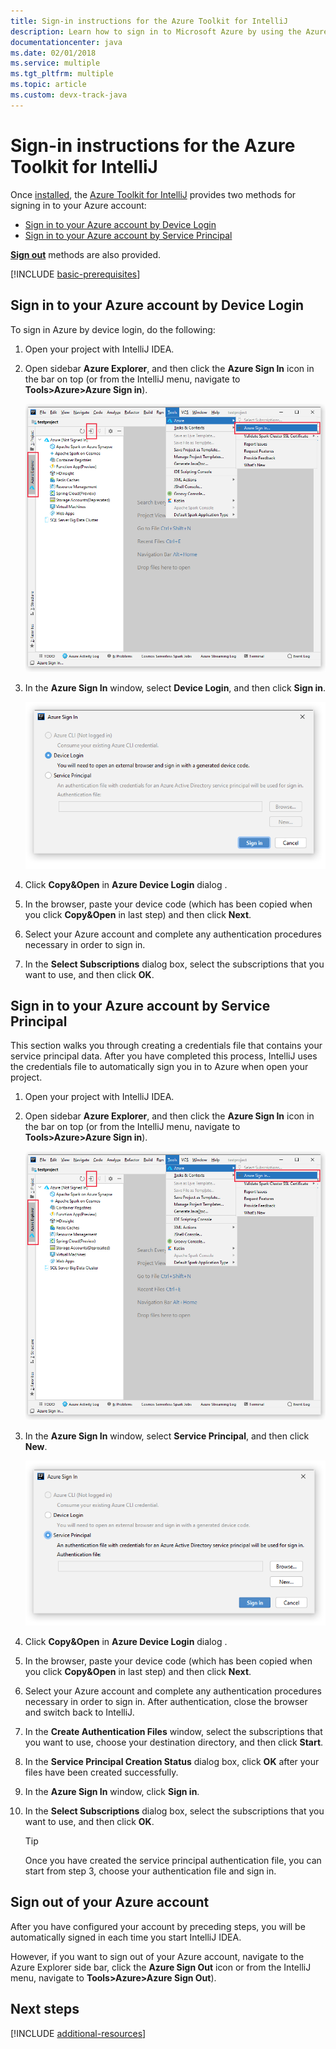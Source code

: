 ```yaml
---
title: Sign-in instructions for the Azure Toolkit for IntelliJ
description: Learn how to sign in to Microsoft Azure by using the Azure Toolkit for IntelliJ.
documentationcenter: java
ms.date: 02/01/2018
ms.service: multiple
ms.tgt_pltfrm: multiple
ms.topic: article
ms.custom: devx-track-java
---
```


# Sign-in instructions for the Azure Toolkit for IntelliJ

Once [installed](https://www.jetbrains.com/help/idea/managing-plugins.html), the [Azure Toolkit for IntelliJ](https://plugins.jetbrains.com/plugin/8053) provides two methods for signing in to your Azure account:

  - [Sign in to your Azure account by Device Login](#sign-in-to-your-azure-account-by-device-login)
  - [Sign in to your Azure account by Service Principal](#sign-in-to-your-azure-account-by-service-principal)

[**Sign out**](#sign-out-of-your-azure-account) methods are also provided.

[!INCLUDE [basic-prerequisites](includes/basic-prerequisites.md)]

## Sign in to your Azure account by Device Login

To sign in Azure by device login, do the following:

1. Open your project with IntelliJ IDEA.

1. Open sidebar **Azure Explorer**, and then click the **Azure Sign In** icon in the bar on top (or from the IntelliJ menu, navigate to **Tools>Azure>Azure Sign in**).

   ![The IntelliJ Azure Sign In command][I01]

1. In the **Azure Sign In** window, select **Device Login**, and then click **Sign in**.

   ![The Azure Sign In window with device login selected][I02]

1. Click **Copy&Open** in **Azure Device Login** dialog .

1. In the browser, paste your device code (which has been copied when you click **Copy&Open** in last step) and then click **Next**.

1. Select your Azure account and complete any authentication procedures necessary in order to sign in.

1. In the **Select Subscriptions** dialog box, select the subscriptions that you want to use, and then click **OK**.


## Sign in to your Azure account by Service Principal

This section walks you through creating a credentials file that contains your service principal data. After you have completed this process, IntelliJ uses the credentials file to automatically sign you in to Azure when open your project.

1. Open your project with IntelliJ IDEA.

1. Open sidebar **Azure Explorer**, and then click the **Azure Sign In** icon in the bar on top (or from the IntelliJ menu, navigate to **Tools>Azure>Azure Sign in**).

   ![The IntelliJ Azure Sign In command][I01]

1. In the **Azure Sign In** window, select **Service Principal**, and then click **New**.

   ![The Azure Sign In window with service principal selected][A02]

1. Click **Copy&Open** in **Azure Device Login** dialog .

1. In the browser, paste your device code (which has been copied when you click **Copy&Open** in last step) and then click **Next**.

1. Select your Azure account and complete any authentication procedures necessary in order to sign in. After authentication, close the browser and switch back to IntelliJ.

1. In the **Create Authentication Files** window, select the subscriptions that you want to use, choose your destination directory, and then click **Start**.

1. In the **Service Principal Creation Status** dialog box, click **OK** after your files have been created successfully.

1. In the **Azure Sign In** window, click **Sign in**. 

1. In the **Select Subscriptions** dialog box, select the subscriptions that you want to use, and then click **OK**.

   > [!TIP]
   > Once you have created the service principal authentication file, you can start from step 3, choose your authentication file and sign in.

## Sign out of your Azure account

After you have configured your account by preceding steps, you will be automatically signed in each time you start IntelliJ IDEA. 

However, if you want to sign out of your Azure account, navigate to the Azure Explorer side bar, click the **Azure Sign Out** icon or from the IntelliJ menu, navigate to **Tools>Azure>Azure Sign Out**).


## Next steps

[!INCLUDE [additional-resources](includes/additional-resources.md)]

<!-- URL List -->

<!-- IMG List -->

[I01]: media/sign-in-instructions/I01.png
[I02]: media/sign-in-instructions/I02.png

[A02]: media/sign-in-instructions/A02.png


